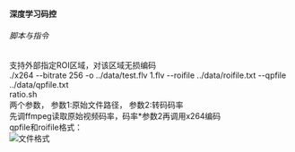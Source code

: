 #### 深度学习码控
###### 脚本与指令
支持外部指定ROI区域，对该区域无损编码  
    ./x264 --bitrate 256 -o ../data/test.flv 1.flv --roifile ../data/roifile.txt  --qpfile ../data/qpfile.txt    
ratio.sh   
    两个参数， 参数1:原始文件路径， 参数2:转码码率  
    先调ffmpeg读取原始视频码率，码率*参数2再调用x264编码  
qpfile和roifile格式：    
![文件格式](https://github.com/tszssong/x264/blob/rc4dl/doc/qpfile%E6%A0%BC%E5%BC%8F.png)
